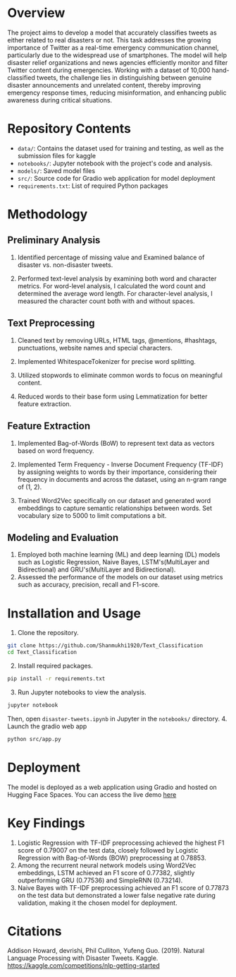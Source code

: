 
# Overview

The project aims to develop a  model that accurately classifies tweets as either related to real disasters or not. This task addresses the growing importance of Twitter as a real-time emergency communication channel, particularly due to the widespread use of smartphones. The model will help disaster relief organizations and news agencies efficiently monitor and filter Twitter content during emergencies. Working with a dataset of 10,000 hand-classified tweets, the challenge lies in distinguishing between genuine disaster announcements and unrelated content, thereby improving emergency response times, reducing misinformation, and enhancing public awareness during critical situations.


# Repository Contents
- `data/`: Contains the dataset used for training and testing, as well as the submission files for kaggle 
- `notebooks/`: Jupyter notebook with the project's code and analysis.
- `models/`: Saved model files
- `src/`: Source code for Gradio web application for model deployment
- `requirements.txt`: List of required Python packages

# Methodology

## Preliminary Analysis
1. Identified percentage of missing value and Examined balance of disaster vs. non-disaster tweets.

2. Performed text-level analysis by examining both word and character metrics. For word-level analysis, I calculated the word count and determined the average word length. For character-level analysis, I measured the character count both with and without spaces.
   
## Text Preprocessing
1. Cleaned text by removing URLs, HTML tags, @mentions, #hashtags, punctuations, website names and special characters.
   
2. Implemented WhitespaceTokenizer for precise word splitting.
 
3. Utilized stopwords to eliminate common words to focus on meaningful content.
 
4. Reduced words to their base form using Lemmatization for better feature extraction.

## Feature Extraction
1. Implemented Bag-of-Words (BoW) to represent text data as vectors based on word frequency.
   
2. Implemented Term Frequency - Inverse Document Frequency (TF-IDF) by assigning weights to words by their importance, considering their frequency in documents and across the dataset, using an n-gram range of (1, 2).
   
3. Trained Word2Vec specifically on our dataset and generated word embeddings to capture semantic relationships between words. Set vocabulary size to 5000 to limit computations a bit.
     
## Modeling and Evaluation
1. Employed both machine learning (ML) and deep learning (DL) models such as Logistic Regression, Naive Bayes, LSTM's(MultiLayer and Bidirectional) and GRU's(MultiLayer and Bidirectional).
2. Assessed the performance of the models on our dataset using metrics such as accuracy, precision, recall and F1-score.

# Installation and Usage
1. Clone the repository.
```bash
git clone https://github.com/Shanmukhi1920/Text_Classification
cd Text_Classification
```
2. Install required packages.
```bash
pip install -r requirements.txt
```
3. Run Jupyter notebooks to view the analysis.
```bash
jupyter notebook
```
Then, open `disaster-tweets.ipynb` in Jupyter in the `notebooks/` directory.
4. Launch the gradio web app
```bash
python src/app.py
```
# Deployment
The model is deployed as a web application using Gradio and hosted on Hugging Face Spaces. You can access the live demo [here](https://huggingface.co/spaces/Shanmukhi0109/Disaster_Tweet_Classifier)

# Key Findings
1. Logistic Regression with TF-IDF preprocessing achieved the highest F1 score of 0.79007 on the test data, closely followed by Logistic Regression with Bag-of-Words (BOW) preprocessing at 0.78853. 
2. Among the recurrent neural network models using Word2Vec embeddings, LSTM achieved an F1 score of 0.77382, slightly outperforming GRU (0.77536) and SimpleRNN (0.73214).
3. Naive Bayes with TF-IDF preprocessing achieved an F1 score of 0.77873 on the test data but demonstrated a lower false negative rate during validation, making it the chosen model for deployment.

# Citations
Addison Howard, devrishi, Phil Culliton, Yufeng Guo. (2019). Natural Language Processing with Disaster Tweets. Kaggle. https://kaggle.com/competitions/nlp-getting-started

